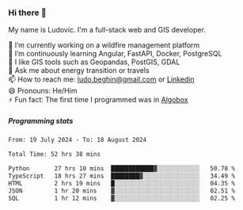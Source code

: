 ### Hi there 👋

My name is Ludovic. I'm a full-stack web and GIS developer.

 🔭 I’m currently working on a wildfire management platform<br/>
 🌱 I’m continuously learning Angular, FastAPI, Docker, PostgreSQL<br/>
 👯 I like GIS tools such as Geopandas, PostGIS, GDAL<br/>
 💬 Ask me about energy transition or travels<br/>
 📫 How to reach me: ludo.beghin@gmail.com or [Linkedin](https://www.linkedin.com/in/ludovic-beghin/)<br/>
 😄 Pronouns: He/Him<br/>
 ⚡ Fun fact: The first time I programmed was in [Algobox](https://fr.wikipedia.org/wiki/Algobox)<br/>

##### Programming stats
<!--START_SECTION:waka-->

```txt
From: 19 July 2024 - To: 18 August 2024

Total Time: 52 hrs 38 mins

Python       27 hrs 10 mins  ████████████▓░░░░░░░░░░░░   50.78 %
TypeScript   18 hrs 27 mins  ████████▓░░░░░░░░░░░░░░░░   34.49 %
HTML         2 hrs 19 mins   █░░░░░░░░░░░░░░░░░░░░░░░░   04.35 %
JSON         1 hr 20 mins    ▓░░░░░░░░░░░░░░░░░░░░░░░░   02.51 %
SQL          1 hr 12 mins    ▓░░░░░░░░░░░░░░░░░░░░░░░░   02.25 %
```

<!--END_SECTION:waka-->
